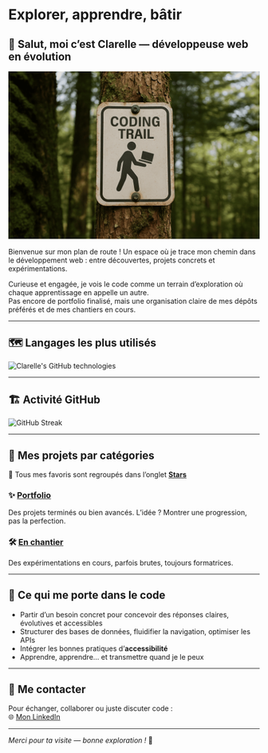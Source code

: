 # Explorer, apprendre, bâtir

## 👋 Salut, moi c’est Clarelle — développeuse web en évolution
![Coding Trail](coding_path_background-s.png)


Bienvenue sur mon plan de route !
Un espace où je trace mon chemin dans le développement web : entre découvertes, projets concrets et expérimentations.

Curieuse et engagée, je vois le code comme un terrain d’exploration où chaque apprentissage en appelle un autre.  
Pas encore de portfolio finalisé, mais une organisation claire de mes dépôts préférés et de mes chantiers en cours.

---

## 🗺️ Langages les plus utilisés

![Clarelle's GitHub technologies](https://github-readme-stats.vercel.app/api/top-langs/?username=Clarelle974&layout=compact&theme=radical)

---

## 🏗️ Activité GitHub

![GitHub Streak](https://github-readme-streak-stats.herokuapp.com/?user=Clarelle974&theme=tokyonight)

---

## 🧰 Mes projets par catégories

🔗 Tous mes favoris sont regroupés dans l’onglet [**Stars**](https://github.com/Clarelle974?tab=stars)

### ✨ [Portfolio](https://github.com/Clarelle974?tab=stars)  
Des projets terminés ou bien avancés. L’idée ? Montrer une progression, pas la perfection.

### 🛠️ [En chantier](https://github.com/Clarelle974?tab=stars)  
Des expérimentations en cours, parfois brutes, toujours formatrices.

---

## 🔋 Ce qui me porte dans le code

- Partir d’un besoin concret pour concevoir des réponses claires, évolutives et accessibles  
- Structurer des bases de données, fluidifier la navigation, optimiser les APIs  
- Intégrer les bonnes pratiques d’**accessibilité**  
- Apprendre, apprendre… et transmettre quand je le peux

---

## 💬 Me contacter

 Pour échanger, collaborer ou juste discuter code :  
🌐 [Mon LinkedIn](https://www.linkedin.com/in/clarelle-lemonnier-208b48280)

---

*Merci pour ta visite — bonne exploration !* 🚀
